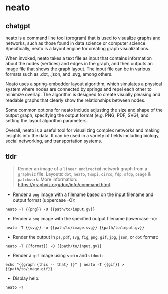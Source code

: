 # neato 
## chatgpt 
neato is a command line tool (program) that is used to visualize graphs and networks, such as those found in data science or computer science. Specifically, neato is a layout engine for creating graph visualizations. 

When invoked, neato takes a text file as input that contains information about the nodes (vertices) and edges in the graph, and then outputs an image file that shows the graph layout. The input file can be in various formats such as .dot, .json, and .svg, among others. 

Neato uses a spring-embedder layout algorithm, which simulates a physical system where nodes are connected by springs and repel each other to minimize overlap. The algorithm is designed to create visually pleasing and readable graphs that clearly show the relationships between nodes. 

Some common options for neato include adjusting the size and shape of the output graph, specifying the output format (e.g. PNG, PDF, SVG), and setting the layout algorithm parameters. 

Overall, neato is a useful tool for visualizing complex networks and making insights into the data. It can be used in a variety of fields including biology, social networking, and transportation systems. 

## tldr 
 
> Render an image of a `linear undirected` network graph from a `graphviz` file.
> Layouts: `dot`, `neato`, `twopi`, `circo`, `fdp`, `sfdp`, `osage` & `patchwork`.
> More information: <https://graphviz.org/doc/info/command.html>.

- Render a `png` image with a filename based on the input filename and output format (uppercase -O):

`neato -T {{png}} -O {{path/to/input.gv}}`

- Render a `svg` image with the specified output filename (lowercase -o):

`neato -T {{svg}} -o {{path/to/image.svg}} {{path/to/input.gv}}`

- Render the output in `ps`, `pdf`, `svg`, `fig`, `png`, `gif`, `jpg`, `json`, or `dot` format:

`neato -T {{format}} -O {{path/to/input.gv}}`

- Render a `gif` image using `stdin` and `stdout`:

`echo "{{graph {this -- that} }}" | neato -T {{gif}} > {{path/to/image.gif}}`

- Display help:

`neato -?`

